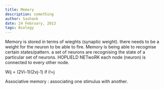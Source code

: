 ```yaml
---
title: Memory
description: something
author: Sashank
date: 24 February, 2013
tags: Biology
---
```


Memory is stored in terms of wieghts (synaptic weight). there needs to be a weight for the neuron to be able to fire. 
Memory is being able to recognise certain states/pattern. a set of neurons are recognising the state of a particular set of neurons. 
HOPLIELD NETwoRK each node (neuron) is connected to every other node. 

Wij = (2Vi-1)(2vj-1) if i!=j

Associative memory : associating one stimulus with another. 
